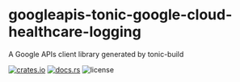 # googleapis-tonic-google-cloud-healthcare-logging

A Google APIs client library generated by tonic-build

[![crates.io](https://img.shields.io/crates/v/googleapis-tonic-google-cloud-healthcare-logging)](https://crates.io/crates/googleapis-tonic-google-cloud-healthcare-logging)
[![docs.rs](https://img.shields.io/docsrs/googleapis-tonic-google-cloud-healthcare-logging)](https://docs.rs/googleapis-tonic-google-cloud-healthcare-logging)
![license](https://img.shields.io/crates/l/googleapis-tonic-google-cloud-healthcare-logging)
